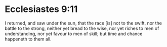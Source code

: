 # Ecclesiastes 9:11

I returned, and saw under the sun, that the race [is] not to the swift, nor the battle to the strong, neither yet bread to the wise, nor yet riches to men of understanding, nor yet favour to men of skill; but time and chance happeneth to them all.